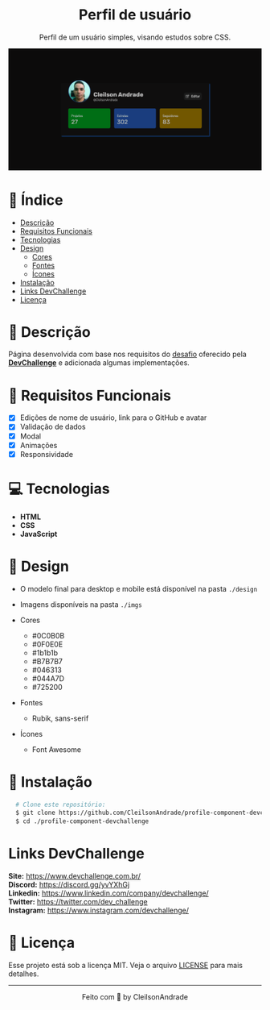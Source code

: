 <div align="center">
  <h1>Perfil de usuário</h1>
  <p>Perfil de um usuário simples, visando estudos sobre CSS.</p>
  <img src="./design/desktop.png" alt="Logo" width="800">
</div>

# 📒 Índice
* [Descrição](#descrição)
* [Requisitos Funcionais](#requisitos)
* [Tecnologias](#tecnologias)
* [Design](#design)
  * [Cores](#cores)
  * [Fontes](#fontes)
  * [Ícones](#icones)
* [Instalação](#instalação)
* [Links DevChallenge](#links-devchallenge)
* [Licença](#licença)

# 📃 <span id="descrição">Descrição</span>
Página desenvolvida com base nos requisitos do [desafio](https://github.com/devchallenge-io/profile-component) oferecido pela [**DevChallenge**](https://devchallenge.now.sh/) e adicionada algumas implementações.

# 📌 <span id="requisitos">Requisitos Funcionais</span>
- [x] Edições de nome de usuário, link para o GitHub e avatar<br>
- [x] Validação de dados<br>
- [x] Modal<br>
- [x] Animações<br>
- [x] Responsividade<br>

# 💻 <span id="tecnologias">Tecnologias</span>
- **HTML**
- **CSS**
- **JavaScript**

# 🎨 <span id="design">Design</span>
- O modelo final para desktop e mobile está disponível na pasta `./design`
- Imagens disponíveis na pasta `./imgs`<br>

- <span id="cores">Cores<br></span>
  * #0C0B0B<br>
  * #0F0E0E<br>
  * #1b1b1b<br>
  * #B7B7B7<br>
  * #046313<br>
  * #044A7D<br>
  * #725200<br>

- <span id="fontes">Fontes<br></span>
  * Rubik, sans-serif

- <span id="icones">Ícones<br></span>
  * Font Awesome

# 🚀 <span id="instalação">Instalação</span>
```bash
  # Clone este repositório:
  $ git clone https://github.com/CleilsonAndrade/profile-component-devchallenge.git
  $ cd ./profile-component-devchallenge
```

# Links DevChallenge
**Site:** https://www.devchallenge.com.br/ <br>
**Discord:** https://discord.gg/yvYXhGj <br>
**Linkedin:** https://www.linkedin.com/company/devchallenge/<br>
**Twitter:** https://twitter.com/dev_challenge<br>
**Instagram:** https://www.instagram.com/devchallenge/<br>

# 📝 <span id="licença">Licença</span>
Esse projeto está sob a licença MIT. Veja o arquivo [LICENSE](LICENSE) para mais detalhes.

---

<p align="center">
  Feito com 💜 by CleilsonAndrade
</p>